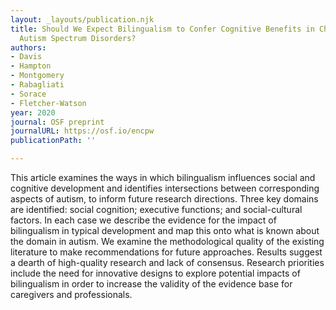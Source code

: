 ```yaml
---
layout: _layouts/publication.njk
title: Should We Expect Bilingualism to Confer Cognitive Benefits in Children with
  Autism Spectrum Disorders?
authors:
- Davis
- Hampton
- Montgomery
- Rabagliati
- Sorace
- Fletcher-Watson
year: 2020
journal: OSF preprint
journalURL: https://osf.io/encpw
publicationPath: ''

---
```

This article examines the ways in which bilingualism influences social and cognitive development and identifies intersections between corresponding aspects of autism, to inform future research directions. Three key domains are identified: social cognition; executive functions; and social-cultural factors. In each case we describe the evidence for the impact of bilingualism in typical development and map this onto what is known about the domain in autism. We examine the methodological quality of the existing literature to make recommendations for future approaches. Results suggest a dearth of high-quality research and lack of consensus. Research priorities include the need for innovative designs to explore potential impacts of bilingualism in order to increase the validity of the evidence base for caregivers and professionals.